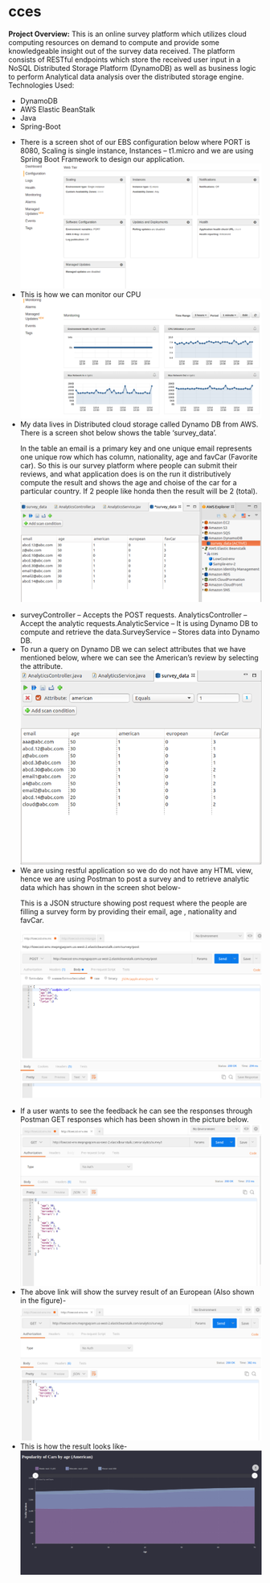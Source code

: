 # cces

<strong>Project Overview:</strong>
This is an online survey platform which utilizes cloud computing resources on demand to compute and provide some knowledgeable insight out of the survey data received. The platform consists of RESTful endpoints which store the received user input in a NoSQL Distributed Storage Platform (DynamoDB) as well as business logic to perform Analytical data analysis over the distributed storage engine. 
<br>
Technologies Used:
<ul>
<li>DynamoDB</li>
<li>AWS Elastic BeanStalk</li>
<li>Java</li>
<li>Spring-Boot</li>
</ul>
<ul>
<li>There is a screen shot of our EBS configuration below where PORT is 8080, Scaling is single instance, Instances – t1.micro and we are using Spring Boot Framework to design our application.</li>
<img src="./demo_images/section.png"/>

<li>This is how we can monitor our CPU </li>
<img src="./demo_images/cc1.png"/>

<li>My data lives in Distributed cloud storage called Dynamo DB from AWS. There is a screen shot below shows the table ‘survey_data’.

In the table an email is a primary key and one unique email represents one unique row which has column, nationality, age and favCar (Favorite car). So this is our survey platform where people can submit their reviews, and what application does is on the run it distributively compute the result and shows the age and choise of the car for a particular country.
If 2 people like honda then the result will be 2 (total).</li>
<img src="./demo_images/table.png"/>

<li>surveyController – Accepts the POST requests. AnalyticsController – Accept the analytic requests.AnalyticService – It is using Dynamo DB to compute and retrieve the data.SurveyService – Stores data into Dynamo DB.</li>

<li>To run a query on Dynamo DB we can select attributes that we have mentioned below, where we can see the American’s review by selecting the attribute.</li>
<img src="./demo_images/review.png"/>

<li>We are using restful application so we do do not have any HTML view, hence we are using Postman to post a survey and to retrieve analytic data which has shown in the screen shot below-

This is a JSON structure showing post request where the people are filling a survey form by providing their email, age , nationality and favCar. </li>
<img src="./demo_images/json.png"/>

<li>If a user wants to see the feedback he can see the responses through Postman GET responses which has been shown in the picture below.</li>
<img src="./demo_images/ccget.png"/>

<li>The above link will show the survey result of an European (Also shown in the figure)-</li>
<img src="./demo_images/survey2.png"/>

<li>This is how the result looks like-</li>
<img src="./demo_images/cc.png"/>
</ul>








